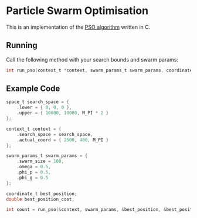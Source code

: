 # Particle Swarm Optimisation
This is an implementation of the [PSO algorithm](https://en.wikipedia.org/wiki/Particle_swarm_optimization) written in C.

## Running
Call the following method with your search bounds and swarm params:
```C
int run_pso(context_t *context, swarm_params_t swarm_params, coordinate_t *best_position, double *best_position_cost);
```

## Example Code
```C
space_t search_space = {
    .lower = { 0, 0, 0 },
    .upper = { 10000, 10000, M_PI * 2 }
};

context_t context = {
    .search_space = search_space,
    .actual_coord = { 2500, 400, M_PI }
};

swarm_params_t swarm_params = {
    .swarm_size = 100,
    .omega = 0.5,
    .phi_p = 0.5,
    .phi_g = 0.5
};

coordinate_t best_position;
double best_position_cost;

int count = run_pso(&context, swarm_params, &best_position, &best_position_cost);
```